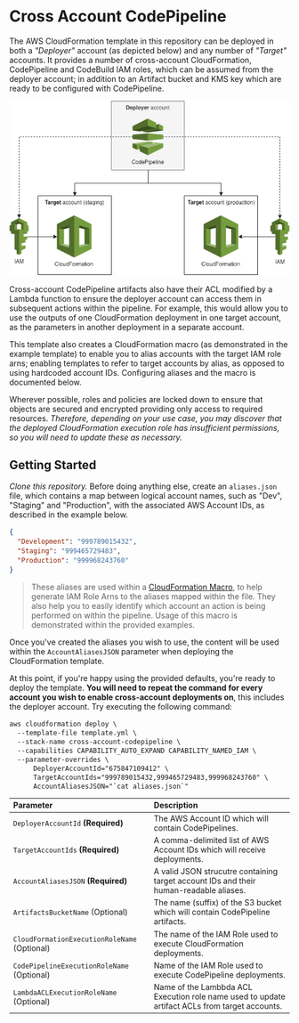 # Cross Account CodePipeline

The AWS CloudFormation template in this repository can be deployed in both a _"Deployer"_ account (as depicted below) and any number of _"Target"_ accounts. It provides a number of cross-account CloudFormation, CodePipeline and CodeBuild IAM roles, which can be assumed from the deployer account; in addition to an Artifact bucket and KMS key which are ready to be configured with CodePipeline.

![Diagram](.github/images/diagram.png "Cross-Account CodePipeline Diagram")

Cross-account CodePipeline artifacts also have their ACL modified by a Lambda function to ensure the deployer account can access them in subsequent actions within the pipeline. For example, this would allow you to use the outputs of one CloudFormation deployment in one target account, as the parameters in another deployment in a separate account.

This template also creates a CloudFormation macro (as demonstrated in the example template) to enable you to alias accounts with the target IAM role arns; enabling templates to refer to target accounts by alias, as opposed to using hardcoded account IDs. Configuring aliases and the macro is documented below.

Wherever possible, roles and policies are locked down to ensure that objects are secured and encrypted providing only access to required resources. _Therefore, depending on your use case, you may discover that the deployed CloudFormation execution role has insufficient permissions, so you will need to update these as necessary._

## Getting Started

_Clone this repository._ Before doing anything else, create an `aliases.json` file, which contains a map between logical account names, such as "Dev", "Staging" and "Production", with the associated AWS Account IDs, as described in the example below.

```json
{
  "Development": "999789015432",
  "Staging": "999465729483",
  "Production": "999968243760"
}
```

> These aliases are used within a [CloudFormation Macro](https://docs.aws.amazon.com/AWSCloudFormation/latest/UserGuide/template-macros.html), to help generate IAM Role Arns to the aliases mapped within the file. They also help you to easily identify which account an action is being performed on within the pipeline. Usage of this macro is demonstrated within the provided examples.

Once you've created the aliases you wish to use, the content will be used within the `AccountAliasesJSON` parameter when deploying the CloudFormation template. 

At this point, if you're happy using the provided defaults, you're ready to deploy the template. **You will need to repeat the command for every account you wish to enable cross-account deployments on**, this includes the deployer account. Try executing the following command:

```shell
aws cloudformation deploy \
  --template-file template.yml \
  --stack-name cross-account-codepipeline \
  --capabilities CAPABILITY_AUTO_EXPAND CAPABILITY_NAMED_IAM \
  --parameter-overrides \
      DeployerAccountId="675847109412" \
      TargetAccountIds="999789015432,999465729483,999968243760" \
      AccountAliasesJSON="`cat aliases.json`"
```

| Parameter | Description |
|:-----|:-------|
| `DeployerAccountId` **(Required)**             | The AWS Account ID which will contain CodePipelines. |
| `TargetAccountIds` **(Required)**              | A comma-delimited list of AWS Account IDs which will receive deployments. |
| `AccountAliasesJSON` **(Required)**            | A valid JSON strucutre containing target account IDs and their human-readable aliases. |
| `ArtifactsBucketName` (Optional)               | The name (suffix) of the S3 bucket which will contain CodePipeline artifacts. |
| `CloudFormationExecutionRoleName` (Optional)   | The name of the IAM Role used to execute CloudFormation deployments. |
| `CodePipelineExecutionRoleName` (Optional)     | Name of the IAM Role used to execute CodePipeline deployments. |
| `LambdaACLExecutionRoleName` (Optional)        | Name of the Lambbda ACL Execution role name used to update artifact ACLs from target accounts. |